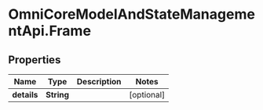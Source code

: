 # OmniCoreModelAndStateManagementApi.Frame

## Properties

Name | Type | Description | Notes
------------ | ------------- | ------------- | -------------
**details** | **String** |  | [optional] 


